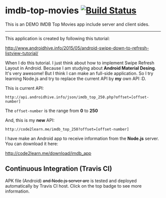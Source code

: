 # imdb-top-movies [![Build Status](https://travis-ci.org/hckhanh/imdb-top-movies.svg)](https://travis-ci.org/hckhanh/imdb-top-movies)
This is an DEMO IMDB Top Movies app include server and client sides.

--------

This application is created by following this tutorial:
	
http://www.androidhive.info/2015/05/android-swipe-down-to-refresh-listview-tutorial/

When I do this tutorial. I just think about how to implement Swipe Refresh Layout in Android. Because I am studying about **Android Material Desing**. It's very awesome!
But I think I can make an full-side application. So I try learning Node.js and try to replace the current API by **my** own API :D.

This is current API:

	http://api.androidhive.info/json/imdb_top_250.php?offset=[offset-number]

The `offset-number` is the range from **0** to **250**

And, this is my **new** API:
	
	http://code2learn.me/imdb_top_250?offset=[offset-number]

I have make an Android app to receive information from the **Node.js** server. You can download it here:

http://code2learn.me/download/imdb_app

## Continuous Integration (Travis CI)

APK file (Android) ~~and Node.js server are~~ is tested and deployed automatically by Travis CI host.
Click on the top badge to see more information.